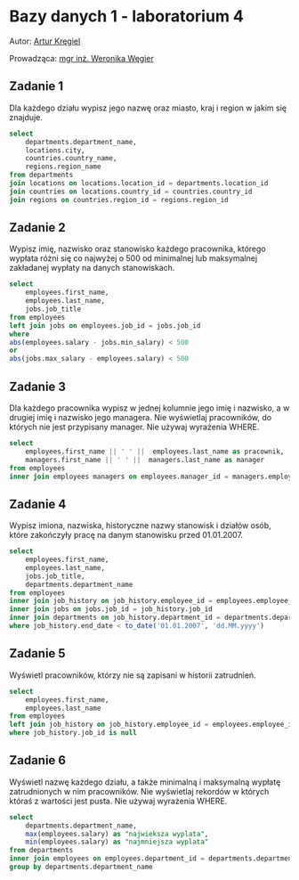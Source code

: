# Bazy danych 1 - laboratorium 4

Autor: [Artur Kręgiel](https://github.com/arkregiel)

Prowadząca: [mgr inż. Weronika Węgier](https://www.kssk.pwr.edu.pl/users/wegier)

## Zadanie 1

Dla każdego działu wypisz jego nazwę oraz miasto, kraj i region w jakim
się znajduje.

```sql
select
    departments.department_name,
    locations.city,
    countries.country_name,
    regions.region_name
from departments
join locations on locations.location_id = departments.location_id
join countries on locations.country_id = countries.country_id
join regions on countries.region_id = regions.region_id
```

## Zadanie 2

Wypisz imię, nazwisko oraz stanowisko każdego pracownika, którego wypłata różni się co najwyżej o 500 od minimalnej lub maksymalnej zakładanej wypłaty na danych stanowiskach.

```sql
select
    employees.first_name,
    employees.last_name,
    jobs.job_title
from employees
left join jobs on employees.job_id = jobs.job_id
where
abs(employees.salary - jobs.min_salary) < 500
or
abs(jobs.max_salary - employees.salary) < 500
```

## Zadanie 3

Dla każdego pracownika wypisz w jednej kolumnie jego imię i nazwisko,
a w drugiej imię i nazwisko jego managera. Nie wyświetlaj pracowników,
do których nie jest przypisany manager. Nie używaj wyrażenia WHERE.

```sql
select
    employees.first_name || ' ' ||  employees.last_name as pracownik,
    managers.first_name || ' ' ||  managers.last_name as manager
from employees
inner join employees managers on employees.manager_id = managers.employee_id
```

## Zadanie 4

Wypisz imiona, nazwiska, historyczne nazwy stanowisk i działów osób,
które zakończyły pracę na danym stanowisku przed 01.01.2007.

```sql
select
    employees.first_name,
    employees.last_name,
    jobs.job_title,
    departments.department_name
from employees
inner join job_history on job_history.employee_id = employees.employee_id
inner join jobs on jobs.job_id = job_history.job_id
inner join departments on job_history.department_id = departments.department_id
where job_history.end_date < to_date('01.01.2007', 'dd.MM.yyyy')
```
## Zadanie 5

Wyświetl pracowników, którzy nie są zapisani w historii zatrudnień.

```sql
select
    employees.first_name,
    employees.last_name
from employees
left join job_history on job_history.employee_id = employees.employee_id
where job_history.job_id is null
```

## Zadanie 6

Wyświetl nazwę każdego działu, a także minimalną i maksymalną wypłatę
zatrudnionych w nim pracowników. Nie wyświetlaj rekordów w których
któraś z wartości jest pusta. Nie używaj wyrażenia WHERE.

```sql
select
    departments.department_name,
    max(employees.salary) as "najwieksza wyplata",
    min(employees.salary) as "najmniejsza wyplata"
from departments
inner join employees on employees.department_id = departments.department_id
group by departments.department_name
```